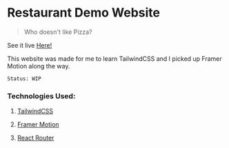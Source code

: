 # Restaurant Demo Website

> Who doesn't like Pizza?

See it live [Here!](https://pizza-salta3.netlify.app/)

This website was made for me to learn TailwindCSS and I picked up Framer Motion along the way.

```
Status: WIP
```

### Technologies Used: 

1. [TailwindCSS](https://tailwindcss.com/)

2. [Framer Motion](https://www.framer.com/motion/)

3. [React Router](https://reactrouter.com/) 